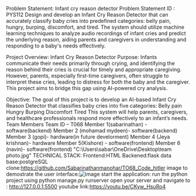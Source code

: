 Problem Statement: Infant cry reason detector
Problem Statement ID : PYS112
       Design and develop an Infant Cry Reason Detector that can accurately classify baby cries into predefined categories: belly pain, hungry, burping, discomfort, and tired. The system should utilize machine learning techniques to analyze audio recordings of infant cries and predict the underlying reason, aiding parents and caregivers in understanding and responding to a baby's needs effectively.


Project Overview: Infant Cry Reason Detector
Purpose:
Infants communicate their needs primarily through crying, and identifying the reason behind their cries is crucial for timely and appropriate caregiving. However, parents, especially first-time caregivers, often struggle to interpret these cries, leading to distress for both the baby and the caregiver. This project aims to bridge this gap using AI-powered cry analysis.

Objective:
The goal of this project is to develop an AI-based Infant Cry Reason Detector that classifies baby cries into five categories:
Belly pain
Hungry
Burping
Discomfort
Tired
This system will help parents, caregivers, and healthcare professionals respond more effectively to an infant’s needs.
Team Members
Team ID – T068
Member 1(sabarinathan) - software(backend)
Member 2 (mohamad mydeen)- software(backend)
Member 3 (gopi)- hardware(in future develorment)
Member 4 (Jeya krishnan)- hardware
Member 5(Kishore) - software(frontend)
Member 6 (navin)- software(frontend)
"C:\Users\sabar\OneDrive\Desktop\team photo.jpg"
TECHNICAL STACK:
Frontend:HTML
Backened:flask
data base:postgreSQL
clone:https://github.com/Sabarinathanmanohar/TO68_Code_hitler
image to demostrate the user interface:![image](https://github.com/user-attachments/assets/73dba508-a67b-4015-8ac6-fca32ff3aacd)
start the application:
run the python project using python manage.py runserver
open your server and navigate to : http://127.0.0.1:5500
youtube link:https://youtu.be/CKyw_HsuRo4




